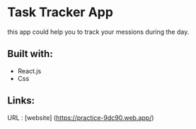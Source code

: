 # Task Tracker App

this app could help you to track your messions during the day.

## Built with:
- React.js
- Css

## Links:
URL : [website] (https://practice-9dc90.web.app/)

